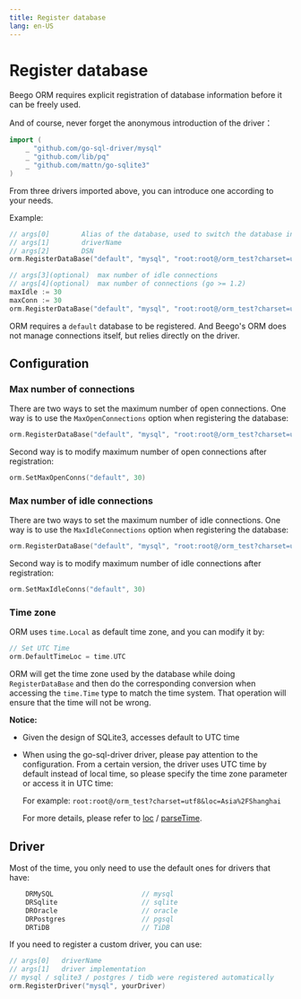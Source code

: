 ```yaml
---
title: Register database
lang: en-US
---
```


# Register database

Beego ORM requires explicit registration of database information before it can be freely used.

And of course, never forget the anonymous introduction of the driver：

```go
import (
	_ "github.com/go-sql-driver/mysql"
	_ "github.com/lib/pq"
	_ "github.com/mattn/go-sqlite3"
)
```

From three drivers imported above, you can introduce one according to your needs.

Example:

```go
// args[0]        Alias of the database, used to switch the database in ORM
// args[1]        driverName
// args[2]        DSN
orm.RegisterDataBase("default", "mysql", "root:root@/orm_test?charset=utf8")

// args[3](optional)  max number of idle connections
// args[4](optional)  max number of connections (go >= 1.2)
maxIdle := 30
maxConn := 30
orm.RegisterDataBase("default", "mysql", "root:root@/orm_test?charset=utf8", orm.MaxIdleConnections(maxIdle), orm.MaxOpenConnections(maxConn))
```

ORM requires a `default` database to be registered. And Beego's ORM does not manage connections itself, but relies directly on the driver.

## Configuration

### Max number of connections

There are two ways to set the maximum number of open connections. One way is to use the `MaxOpenConnections` option when registering the database:

```go
orm.RegisterDataBase("default", "mysql", "root:root@/orm_test?charset=utf8", orm.MaxOpenConnections(100))
```

Second way is to modify maximum number of open connections after registration:

```go
orm.SetMaxOpenConns("default", 30)
```

### Max number of idle connections

There are two ways to set the maximum number of idle connections. One way is to use the `MaxIdleConnections` option when registering the database:
```go
orm.RegisterDataBase("default", "mysql", "root:root@/orm_test?charset=utf8", orm.MaxIdleConnections(20))
```

Second way is to modify maximum number of idle connections after registration:

```go
orm.SetMaxIdleConns("default", 30)
```

### Time zone 

ORM uses `time.Local` as default time zone, and you can modify it by:

```go
// Set UTC Time
orm.DefaultTimeLoc = time.UTC
```

ORM will get the time zone used by the database while doing `RegisterDataBase` and then do the corresponding conversion when accessing the `time.Time` type to match the time system. That operation will ensure that the time will not be wrong.

**Notice:**

- Given the design of SQLite3, accesses default to UTC time
- When using the go-sql-driver driver, please pay attention to the configuration. From a certain version, the driver uses UTC time by default instead of local time, so please specify the time zone parameter or access it in UTC time:
  
  For example: `root:root@/orm_test?charset=utf8&loc=Asia%2FShanghai`

  For more details, please refer to [loc](https://github.com/go-sql-driver/mysql#loc) / [parseTime](https://github.com/go-sql-driver/mysql#parsetime).

## Driver

Most of the time, you only need to use the default ones for drivers that have:

```go
	DRMySQL                      // mysql
	DRSqlite                     // sqlite
	DROracle                     // oracle
	DRPostgres                   // pgsql
	DRTiDB                       // TiDB
```

If you need to register a custom driver, you can use:

```go
// args[0]   driverName
// args[1]   driver implementation
// mysql / sqlite3 / postgres / tidb were registered automatically
orm.RegisterDriver("mysql", yourDriver)
```
